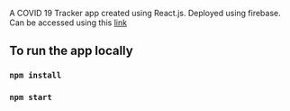 A COVID 19 Tracker app created using React.js.
Deployed using firebase. Can be accessed using this [link](https://covid-tracker-1e566.web.app)

## To run the app locally

### `npm install`

### `npm start`
